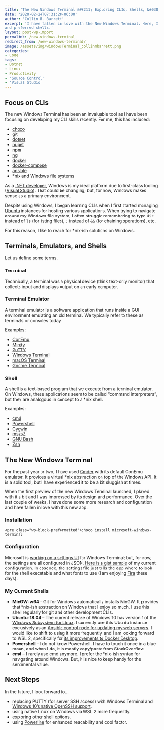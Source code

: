 ```yaml
---
title: 'The New Windows Terminal &#8211; Exploring CLIs, Shells, &#038; Terminals'
date: '2020-02-24T07:31:28-06:00'
author: 'Collin M. Barrett'
excerpt: 'I have fallen in love with the New Windows Terminal. Here, I discuss my current CLIs, terminal configuration,
and preferred shells.'
layout: post-wp-import
permalink: /new-windows-terminal
redirect_from: /new-windows-terminal/
image: /assets/img/windowsTerminal_collinmbarrett.png
categories:
- Code
tags:
- Dotnet
- Linux
- Productivity
- 'Source Control'
- 'Visual Studio'
---
```


## Focus on CLIs

The new Windows Terminal has been an invaluable tool as I have been focusing on developing my CLI skills recently. For
me, this has included:

- [choco](https://docs.chocolatey.org/docs/commands-reference)
- [git](https://git-scm.com/book/en/v2/Getting-Started-The-Command-Line)
- [dotnet](https://docs.microsoft.com/en-us/dotnet/core/tools/)
- [nuget](https://docs.microsoft.com/en-us/nuget/reference/nuget-exe-cli-reference)
- [npm](https://docs.npmjs.com/cli/npm/)
- [ng](https://angular.io/cli)
- [docker](https://docs.docker.com/engine/reference/commandline/cli/)
- [docker-compose](https://docs.docker.com/compose/reference/)
- [ansible](https://docs.ansible.com/ansible/2.4/command_line_tools.html)
- \*nix and Windows file systems

As a [.NET developer](/tag/dotnet/), Windows is my ideal platform due to first-class tooling ([Visual
Studio](/tag/visual-studio/)). That could be changing; but, for now, Windows makes sense as a primary environment.

Despite using Windows, I began learning CLIs when I first started managing [Ubuntu](/tag/linux/) instances for hosting
various applications. When trying to navigate around my Windows file system, I often struggle remembering to type `dir`
instead of `ls` (for listing files), `;` instead of `&&` (for chaining operations), etc.

For this reason, I like to reach for \*nix-ish solutions on Windows.

## Terminals, Emulators, and Shells

Let us define some terms.

### Terminal

Technically, a terminal was a physical device (think text-only monitor) that collects input and displays output on an
early computer.

### Terminal Emulator

A terminal emulator is a software application that runs inside a GUI environment emulating an old terminal. We typically
refer to these as terminals or consoles today.

Examples:

- [ConEmu](https://conemu.github.io/)
- [Mintty](https://mintty.github.io/)
- [PuTTY](https://putty.org/)
- [Windows Terminal](https://github.com/microsoft/terminal)
- [macOS Terminal](https://support.apple.com/guide/terminal/welcome/mac)
- [Gnome Terminal](https://help.gnome.org/users/gnome-terminal/stable/)

### Shell

A shell is a text-based program that we execute from a terminal emulator. On Windows, these applications seem to be
called “command interpreters”, but they are analogous in concept to a \*nix shell.

Examples:

- [cmd](https://en.wikipedia.org/wiki/Cmd.exe)
- [Powershell](https://docs.microsoft.com/en-us/powershell/)
- [Cygwin](https://www.cygwin.com/)
- [msys2](https://www.msys2.org/)
- [GNU Bash](https://www.gnu.org/software/bash/)
- [Zsh](https://www.zsh.org/)

## The New Windows Terminal

For the past year or two, I have used [Cmder](https://cmder.net/) with its default ConEmu emulator. It provides a
virtual \*nix abstraction on top of the Windows API. It is a solid tool, but I have experienced it to be a bit sluggish
at times.

When the first preview of the new Windows Terminal launched, I played with it a bit and I was impressed by its design
and performance. Over the last couple of weeks, I have done some more research and configuration and have fallen in love
with this new app.

### Installation

```
<pre class="wp-block-preformatted">choco install microsoft-windows-terminal
```

### Configuration

Microsoft is [working on a settings UI](https://twitter.com/cinnamon_msft/status/1230929477649092608) for Windows Terminal; but, for now, the settings are all configured in JSON. [Here is a gist sample](https://gist.github.com/collinbarrett/04b9e548e7a5b1f27f708874fe3ae5f4) of my current configuration. In essence, the settings file just tells the app where to look for the shell executable and what fonts to use (I am enjoying [Fira](https://github.com/tonsky/FiraCode) these days).

### My Current Shells

- **MinGW-w64** – Git for Windows automatically installs MinGW. It provides that \*nix-ish abstraction on Windows that I enjoy so much. I use this shell regularly for git and other development CLIs.
- **Ubuntu-18.04** – The current release of Windows 10 has version 1 of the [Windows Subsystem for Linux](https://docs.microsoft.com/en-us/windows/wsl/faq). I currently use this Ubuntu instance exclusively as an [Ansible control node for updating my web servers](/resume/projects/#cbhost-ansible). I would like to shift to using it more frequently, and I am looking forward to WSL 2, specifically for [its improvements to Docker Desktop](https://docs.docker.com/docker-for-windows/wsl-tech-preview/).
- **Powershell** – I do not know Powershell. I have to touch it once in a blue moon, and when I do, it is mostly copy/paste from StackOverflow.
- **cmd** – I rarely use cmd anymore. I prefer the \*nix-ish syntax for navigating around Windows. But, it is nice to keep handy for the sentimental value.

## Next Steps

In the future, I look forward to…

- replacing PUTTY (for server SSH access) with Windows Terminal and [Windows 10’s native OpenSSH support](https://www.hanselman.com/blog/how-to-use-windows-10s-builtin-openssh-to-automatically-ssh-into-a-remote-linux-machine).
- using native Linux on Windows via WSL 2 more frequently.
- exploring other shell options.
- using [Powerline](https://www.hanselman.com/blog/how-to-make-a-pretty-prompt-in-windows-terminal-with-powerline-nerd-fonts-cascadia-code-wsl-and-ohmyposh) for enhanced readability and cool factor.